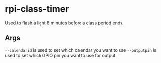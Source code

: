 # rpi-class-timer
Used to flash a light 8 minutes before a class period ends.

## Args
`--calendarid` is used to set which calendar you want to use
`--outputpin` is used to set which GPIO pin you want to use for output

